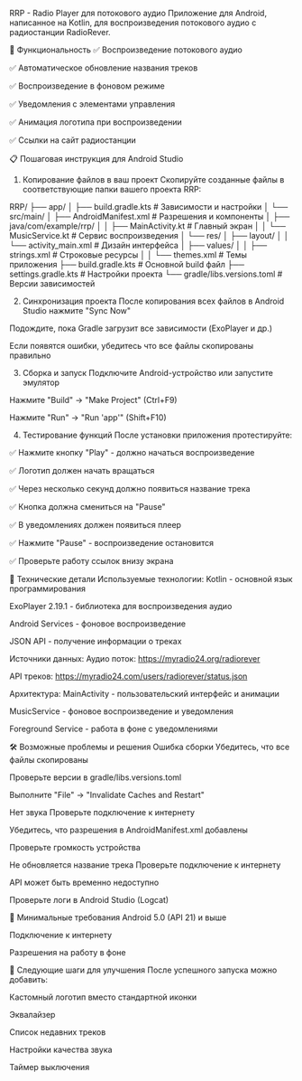 RRP - Radio Player для потокового аудио
Приложение для Android, написанное на Kotlin, для воспроизведения потокового аудио с радиостанции RadioRever.

🎵 Функциональность
✅ Воспроизведение потокового аудио

✅ Автоматическое обновление названия треков

✅ Воспроизведение в фоновом режиме

✅ Уведомления с элементами управления

✅ Анимация логотипа при воспроизведении

✅ Ссылки на сайт радиостанции

📋 Пошаговая инструкция для Android Studio
1. Копирование файлов в ваш проект
   Скопируйте созданные файлы в соответствующие папки вашего проекта RRP:

RRP/
├── app/
│   ├── build.gradle.kts          # Зависимости и настройки
│   └── src/main/
│       ├── AndroidManifest.xml   # Разрешения и компоненты
│       ├── java/com/example/rrp/
│       │   ├── MainActivity.kt    # Главный экран
│       │   └── MusicService.kt    # Сервис воспроизведения
│       └── res/
│           ├── layout/
│           │   └── activity_main.xml    # Дизайн интерфейса
│           ├── values/
│           │   ├── strings.xml          # Строковые ресурсы
│           │   └── themes.xml           # Темы приложения
├── build.gradle.kts              # Основной build файл
├── settings.gradle.kts           # Настройки проекта
└── gradle/libs.versions.toml     # Версии зависимостей

2. Синхронизация проекта
   После копирования всех файлов в Android Studio нажмите "Sync Now"

Подождите, пока Gradle загрузит все зависимости (ExoPlayer и др.)

Если появятся ошибки, убедитесь что все файлы скопированы правильно

3. Сборка и запуск
   Подключите Android-устройство или запустите эмулятор

Нажмите "Build" → "Make Project" (Ctrl+F9)

Нажмите "Run" → "Run 'app'" (Shift+F10)

4. Тестирование функций
   После установки приложения протестируйте:

✅ Нажмите кнопку "Play" - должно начаться воспроизведение

✅ Логотип должен начать вращаться

✅ Через несколько секунд должно появиться название трека

✅ Кнопка должна смениться на "Pause"

✅ В уведомлениях должен появиться плеер

✅ Нажмите "Pause" - воспроизведение остановится

✅ Проверьте работу ссылок внизу экрана

🔧 Технические детали
Используемые технологии:
Kotlin - основной язык программирования

ExoPlayer 2.19.1 - библиотека для воспроизведения аудио

Android Services - фоновое воспроизведение

JSON API - получение информации о треках

Источники данных:
Аудио поток: https://myradio24.org/radiorever

API треков: https://myradio24.com/users/radiorever/status.json

Архитектура:
MainActivity - пользовательский интерфейс и анимации

MusicService - фоновое воспроизведение и уведомления

Foreground Service - работа в фоне с уведомлениями

🛠️ Возможные проблемы и решения
Ошибка сборки
Убедитесь, что все файлы скопированы

Проверьте версии в gradle/libs.versions.toml

Выполните "File" → "Invalidate Caches and Restart"

Нет звука
Проверьте подключение к интернету

Убедитесь, что разрешения в AndroidManifest.xml добавлены

Проверьте громкость устройства

Не обновляется название трека
Проверьте подключение к интернету

API может быть временно недоступно

Проверьте логи в Android Studio (Logcat)

📱 Минимальные требования
Android 5.0 (API 21) и выше

Подключение к интернету

Разрешения на работу в фоне

🎯 Следующие шаги для улучшения
После успешного запуска можно добавить:

Кастомный логотип вместо стандартной иконки

Эквалайзер

Список недавних треков

Настройки качества звука

Таймер выключения